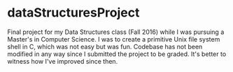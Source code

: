# dataStructuresProject
Final project for my Data Structures class (Fall 2016) while I was pursuing a Master's in Computer Science.
I was to create a primitive Unix file system shell in C, which was not easy but was fun. Codebase has not been modified in any way since I submitted the project to be graded. It's better to witness how I've improved since then.
